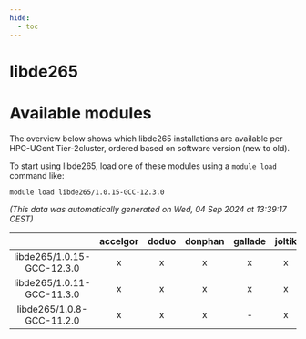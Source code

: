 ```yaml
---
hide:
  - toc
---
```


libde265
========

# Available modules


The overview below shows which libde265 installations are available per HPC-UGent Tier-2cluster, ordered based on software version (new to old).

To start using libde265, load one of these modules using a `module load` command like:

```shell
module load libde265/1.0.15-GCC-12.3.0
```

*(This data was automatically generated on Wed, 04 Sep 2024 at 13:39:17 CEST)*  

| |accelgor|doduo|donphan|gallade|joltik|shinx|skitty|
| :---: | :---: | :---: | :---: | :---: | :---: | :---: | :---: |
|libde265/1.0.15-GCC-12.3.0|x|x|x|x|x|x|x|
|libde265/1.0.11-GCC-11.3.0|x|x|x|x|x|-|x|
|libde265/1.0.8-GCC-11.2.0|x|x|x|-|x|-|x|

